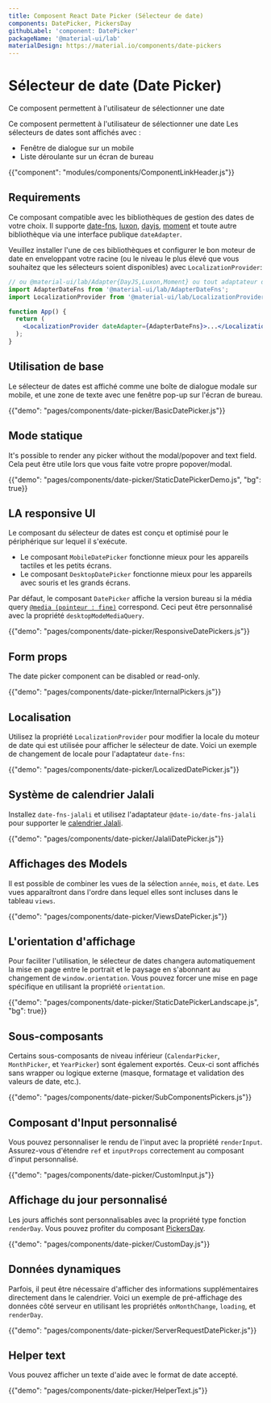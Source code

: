 ```yaml
---
title: Composent React Date Picker (Sélecteur de date)
components: DatePicker, PickersDay
githubLabel: 'component: DatePicker'
packageName: '@material-ui/lab'
materialDesign: https://material.io/components/date-pickers
---
```


# Sélecteur de date (Date Picker)

<p class="description">Ce composent permettent à l'utilisateur de sélectionner une date</p>

Ce composent permettent à l'utilisateur de sélectionner une date Les sélecteurs de dates sont affichés avec :

- Fenêtre de dialogue sur un mobile
- Liste déroulante sur un écran de bureau

{{"component": "modules/components/ComponentLinkHeader.js"}}

## Requirements

Ce composant compatible avec les bibliothèques de gestion des dates de votre choix. Il supporte [date-fns](https://date-fns.org/), [luxon](https://moment.github.io/luxon/), [dayjs](https://github.com/iamkun/dayjs), [moment](https://momentjs.com/) et toute autre bibliothèque via une interface publique `dateAdapter`.

Veuillez installer l'une de ces bibliothèques et configurer le bon moteur de date en enveloppant votre racine (ou le niveau le plus élevé que vous souhaitez que les sélecteurs soient disponibles) avec `LocalizationProvider`:

```jsx
// ou @material-ui/lab/Adapter{DayJS,Luxon,Moment} ou tout adaptateur date-io valide
import AdapterDateFns from '@material-ui/lab/AdapterDateFns';
import LocalizationProvider from '@material-ui/lab/LocalizationProvider';

function App() {
  return (
    <LocalizationProvider dateAdapter={AdapterDateFns}>...</LocalizationProvider>
  );
}
```

## Utilisation de base

Le sélecteur de dates est affiché comme une boîte de dialogue modale sur mobile, et une zone de texte avec une fenêtre pop-up sur l'écran de bureau.

{{"demo": "pages/components/date-picker/BasicDatePicker.js"}}

## Mode statique

It's possible to render any picker without the modal/popover and text field. Cela peut être utile lors que vous faite votre propre popover/modal.

{{"demo": "pages/components/date-picker/StaticDatePickerDemo.js", "bg": true}}

## LA responsive UI

Le composant du sélecteur de dates est conçu et optimisé pour le périphérique sur lequel il s'exécute.

- Le composant `MobileDatePicker` fonctionne mieux pour les appareils tactiles et les petits écrans.
- Le composant `DesktopDatePicker` fonctionne mieux pour les appareils avec souris et les grands écrans.

Par défaut, le composant `DatePicker` affiche la version bureau si la média query [`@media (pointeur : fine)`](https://developer.mozilla.org/en-US/docs/Web/CSS/@media/pointer) correspond. Ceci peut être personnalisé avec la propriété `desktopModeMediaQuery`.

{{"demo": "pages/components/date-picker/ResponsiveDatePickers.js"}}

## Form props

The date picker component can be disabled or read-only.

{{"demo": "pages/components/date-picker/InternalPickers.js"}}

## Localisation

Utilisez la propriété `LocalizationProvider` pour modifier la locale du moteur de date qui est utilisée pour afficher le sélecteur de date. Voici un exemple de changement de locale pour l'adaptateur `date-fns`:

{{"demo": "pages/components/date-picker/LocalizedDatePicker.js"}}

## Système de calendrier Jalali

Installez `date-fns-jalali` et utilisez l'adaptateur `@date-io/date-fns-jalali` pour supporter le [calendrier Jalali](https://en.wikipedia.org/wiki/Jalali_calendar).

{{"demo": "pages/components/date-picker/JalaliDatePicker.js"}}

## Affichages des Models

Il est possible de combiner les vues de la sélection `année`, `mois`, et `date`. Les vues apparaîtront dans l'ordre dans lequel elles sont incluses dans le tableau `views`.

{{"demo": "pages/components/date-picker/ViewsDatePicker.js"}}

## L'orientation d'affichage

Pour faciliter l'utilisation, le sélecteur de dates changera automatiquement la mise en page entre le portrait et le paysage en s'abonnant au changement de `window.orientation`. Vous pouvez forcer une mise en page spécifique en utilisant la propriété `orientation`.

{{"demo": "pages/components/date-picker/StaticDatePickerLandscape.js", "bg": true}}

## Sous-composants

Certains sous-composants de niveau inférieur (`CalendarPicker`, `MonthPicker`, et `YearPicker`) sont également exportés. Ceux-ci sont affichés sans wrapper ou logique externe (masque, formatage et validation des valeurs de date, etc.).

{{"demo": "pages/components/date-picker/SubComponentsPickers.js"}}

## Composant d'Input personnalisé

Vous pouvez personnaliser le rendu de l'input avec la propriété `renderInput`. Assurez-vous d'étendre `ref` et `inputProps` correctement au composant d'input personnalisé.

{{"demo": "pages/components/date-picker/CustomInput.js"}}

## Affichage du jour personnalisé

Les jours affichés sont personnalisables avec la propriété type fonction `renderDay`. Vous pouvez profiter du composant [PickersDay](/api/pickers-day/).

{{"demo": "pages/components/date-picker/CustomDay.js"}}

## Données dynamiques

Parfois, il peut être nécessaire d'afficher des informations supplémentaires directement dans le calendrier. Voici un exemple de pré-affichage des données côté serveur en utilisant les propriétés `onMonthChange`, `loading`, et `renderDay`.

{{"demo": "pages/components/date-picker/ServerRequestDatePicker.js"}}

## Helper text

Vous pouvez afficher un texte d'aide avec le format de date accepté.

{{"demo": "pages/components/date-picker/HelperText.js"}}
